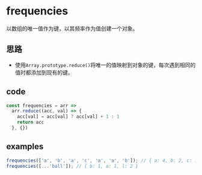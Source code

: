 # frequencies

以数组的唯一值作为键，以其频率作为值创建一个对象。

## 思路
- 使用`Array.prototype.reduce()`将唯一的值映射到对象的键，每次遇到相同的值时都添加到现有的键。

## code

```js
const frequencies = arr =>
  arr.reduce((acc, val) => {
    acc[val] = acc[val] ? acc[val] + 1 : 1
    return acc
  }, {})
```

## examples

```js
frequencies(['a', 'b', 'a', 'c', 'a', 'a', 'b']); // { a: 4, b: 2, c: 1 }
frequencies([...'ball']); // { b: 1, a: 1, l: 2 }
```
